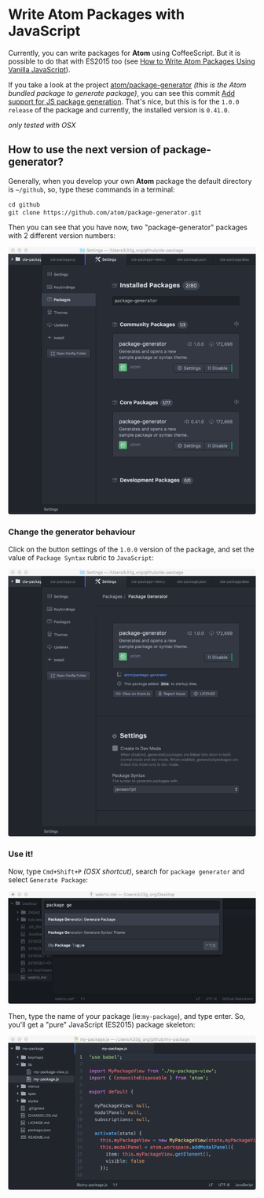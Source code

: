 # Write Atom Packages with JavaScript

Currently, you can write packages for **Atom** using CoffeeScript. But it is possible to do that with ES2015 too (see [How to Write Atom Packages Using Vanilla JavaScript](http://www.sitepoint.com/write-atom-packages-using-vanilla-javascript/)).

If you take a look at the project [atom/package-generator](https://github.com/atom/package-generator) *(this is the Atom bundled package to generate package)*, you can see this commit [Add support for JS package generation](https://github.com/atom/package-generator/commit/aeed190bbf28483bf8811957aba0b726f5c249f1). That's nice, but this is for the `1.0.0 release` of the package and currently, the installed version is `0.41.0`.

*only tested with OSX*

## How to use the next version of package-generator?

Generally, when you develop your own **Atom** package the default directory is `~/github`, so, type these commands in a terminal:

```
cd github
git clone https://github.com/atom/package-generator.git
```

Then you can see that you have now, two "package-generator" packages with 2 different version numbers:

<img src="https://raw.githubusercontent.com/e-books/hacking.atom.cookbook/master/pictures/20160327-01-01.png"/>

### Change the generator behaviour

Click on the button settings of the `1.0.0` version of the package, and set the value of `Package Syntax` rubric to `JavaScript`:

<img src="https://raw.githubusercontent.com/e-books/hacking.atom.cookbook/master/pictures/20160327-01-02.png"/>

### Use it!

Now, type `Cmd+Shift+P` *(OSX shortcut)*, search for `package generator` and select `Generate Package`:

<img src="https://raw.githubusercontent.com/e-books/hacking.atom.cookbook/master/pictures/20160327-01-03.png"/>

Then, type the name of your package (ie:`my-package`), and type enter. So, you'll get a "pure" JavaScript (ES2015) package skeleton:

<img src="https://raw.githubusercontent.com/e-books/hacking.atom.cookbook/master/pictures/20160327-01-04.png"/>




